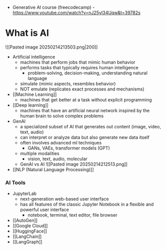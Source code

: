 - Generative AI course (freecodecamp) - https://www.youtube.com/watch?v=nJ25yl34Uqw&t=39782s

# What is AI
![[Pasted image 20250214213503.png|200]]
- Artificial intelligence
	- machines that perform jobs that mimic human behavior
	- performs tasks that typically requires human intelligence
		- problem-solving, decision-making, understanding natural language
	- simulate (mimic aspects, resembles behavior)
	- NOT emulate (replicates exact processes and mechanisms)
- [[Machine Learning]]
	- machines that get better at a task without explicit programming
- [[Deep learning]]
	- machines that have an artificial neural network inspired by the human brain to solve complex problems
- GenAI
	- a specialized subset of AI that generates out content (image, video, text, audio)
	- can interpret or analyze data but also generate new data itself
	- often involves advanced ml techniques
		- GANs, VAEs, transformer models (GPT)
	- multiple modalities
		- vision, text, audio, molecular
	- GenAI vs AI ![[Pasted image 20250214212513.png]]
- [[NLP (Natural Language Processing)]]
### AI Tools
- JupyterLab
	- next-generation web-based user interface
	- has all features of the classic Jupyter Notebook in a flexible and powerful user interface
		- notebook, terminal, text editor, file browser
- [[AutoGen]]
- [[Google Cloud]]
- [[HuggingFace]]
- [[LangChain]]
- [[LangGraph]]

